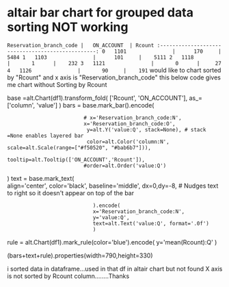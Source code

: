 
# altair bar chart for grouped data sorting NOT working

`Reservation_branch_code |   ON_ACCOUNT  | Rcount
:-------------------------------------------------:
0   1101               |      170     |      5484
1   1103               |      101     |    5111
2   1118               |       1      |    232
3   1121               |       0      |     27
4   1126               |       90     |    191`
would like to chart sorted by "Rcount"  and x axis is "Reservation_branch_code"
this below code gives me chart without Sorting by Rcount

base =alt.Chart(df1).transform_fold(
                                  ['Rcount', 'ON_ACCOUNT'],
                                  as_=['column', 'value']
                              )
bars = base.mark_bar().encode( 
                              
                             # x='Reservation_branch_code:N',
                             x='Reservation_branch_code:O',
                              y=alt.Y('value:Q', stack=None), # stack =None enables layered bar
                              color=alt.Color('column:N', scale=alt.Scale(range=["#f50520", "#bab6b7"])),  
                              tooltip=alt.Tooltip(['ON_ACCOUNT','Rcount']),
                             #order=alt.Order('value:Q')
                            
)
text = base.mark_text(                            
                                align='center',
                                color='black',
                                baseline='middle',
                                dx=0,dy=-8,  # Nudges text to right so it doesn't appear on top of the bar
                                
                                ).encode( 
                                x='Reservation_branch_code:N',
                                y='value:Q', 
                                text=alt.Text('value:Q', format='.0f') 
                                )                        
rule = alt.Chart(df1).mark_rule(color='blue').encode(
                                y='mean(Rcount):Q'
                              )  

(bars+text+rule).properties(width=790,height=330)



i sorted data in dataframe...used in that df in  altair chart
but not found X axis is not sorted by Rcount column........Thanks

        